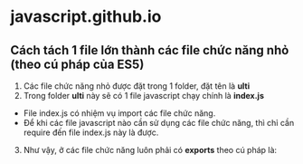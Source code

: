 # javascript.github.io
## Cách tách 1 file lớn thành các file chức năng nhỏ (theo cú pháp của ES5)
1. Các file chức năng nhỏ được đặt trong 1 folder, đặt tên là **ulti**
2. Trong folder **ulti** này sẽ có 1 file javascript chạy chính là **index.js** 
 * File index.js có nhiệm vụ import các file chức năng.
 * Để khi các file javascript nào cần sử dụng các file chức năng, thì chỉ cần require đến file index.js này là được.
3. Như vậy, ở các file chức năng luôn phải có **exports** theo cú pháp là:

